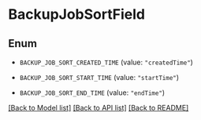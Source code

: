 # BackupJobSortField

## Enum


* `BACKUP_JOB_SORT_CREATED_TIME` (value: `"createdTime"`)

* `BACKUP_JOB_SORT_START_TIME` (value: `"startTime"`)

* `BACKUP_JOB_SORT_END_TIME` (value: `"endTime"`)


[[Back to Model list]](../README.md#documentation-for-models) [[Back to API list]](../README.md#documentation-for-api-endpoints) [[Back to README]](../README.md)


